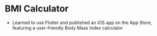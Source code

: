# BMI Calculator 

* Learned to use Flutter and published an iOS app on the App Store, featuring a user-friendly Body Mass Index calculator
